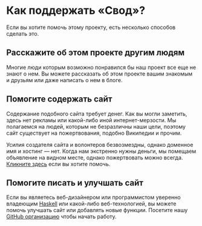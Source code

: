 # Как поддержать «Свод»?

Если вы хотите помочь этому проекту, есть несколько способов сделать это.

## Расскажите об этом проекте другим людям

Многие люди которым возможно понравился бы наш проект все еще не знают о
нем. Вы можете рассказать об этом проекте вашим знакомым и друзьям или даже
написать о нем в блоге.

## Помогите содержать сайт

Содержание подобного сайта требует денег. Как вы могли заметить, здесь нет
рекламы или какой-либо иной интернет-мерзости. Мы полагаемся на людей,
которым не безразличны наши цели, поэтому сайт существует на пожертвования,
подобно Википедии и прочим.

Усилия создателя сайта и волонтеров безвозмездны, однако доменное имя и
хостинг — нет. Когда нам экстренно нужны деньги, мы помещаем объявление на
видном месте, однако пожертвовать можно всегда. [Кликните здесь](DonateR)
если вы хотите помочь.

## Помогите писать и улучшать сайт

Если вы являетесь веб-дизайнером или программистом уверенно владеющим
[Haskell](https://www.haskell.org/) или какой-либо веб-технологией, вы
можете помочь улучшать сайт или добавлять новые функции. Посетите нашу
[GitHub организацию](https://github.com/svod-music) чтобы начать работу.
